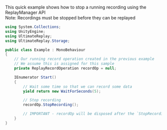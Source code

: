 ﻿
This quick example shows how to stop a running recording using the ReplayManager API  
Note: Recordings must be stopped before they can be replayed

```cs
using System.Collections;
using UnityEngine;
using UltimateReplay;
using UltimateReplay.Storage;

public class Example : MonoBehaviour
{
    // Our running record operation created in the previous example
    // We assume this is assigned for this sample
    private ReplayRecordOperation recordOp = null;

    IEnumerator Start()
    {
        // Wait some time so that we can record some data
        yield return new WaitForSeconds(5);

        // Stop recording
        recordOp.StopRecording();

        // IMPORTANT - recordOp will be disposed after the `StopRecording` call.
    }
}
```
